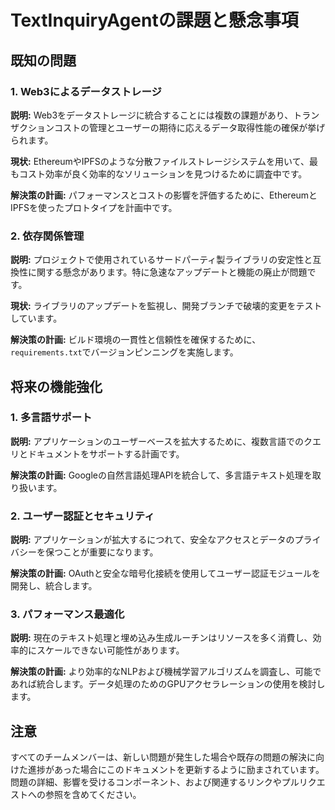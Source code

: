# TextInquiryAgentの課題と懸念事項

## 既知の問題

### 1. Web3によるデータストレージ
**説明:**
Web3をデータストレージに統合することには複数の課題があり、トランザクションコストの管理とユーザーの期待に応えるデータ取得性能の確保が挙げられます。

**現状:**
EthereumやIPFSのような分散ファイルストレージシステムを用いて、最もコスト効率が良く効率的なソリューションを見つけるために調査中です。

**解決策の計画:**
パフォーマンスとコストの影響を評価するために、EthereumとIPFSを使ったプロトタイプを計画中です。

### 2. 依存関係管理
**説明:**
プロジェクトで使用されているサードパーティ製ライブラリの安定性と互換性に関する懸念があります。特に急速なアップデートと機能の廃止が問題です。

**現状:**
ライブラリのアップデートを監視し、開発ブランチで破壊的変更をテストしています。

**解決策の計画:**
ビルド環境の一貫性と信頼性を確保するために、`requirements.txt`でバージョンピンニングを実施します。

## 将来の機能強化

### 1. 多言語サポート
**説明:**
アプリケーションのユーザーベースを拡大するために、複数言語でのクエリとドキュメントをサポートする計画です。

**解決策の計画:**
Googleの自然言語処理APIを統合して、多言語テキスト処理を取り扱います。

### 2. ユーザー認証とセキュリティ
**説明:**
アプリケーションが拡大するにつれて、安全なアクセスとデータのプライバシーを保つことが重要になります。

**解決策の計画:**
OAuthと安全な暗号化接続を使用してユーザー認証モジュールを開発し、統合します。

### 3. パフォーマンス最適化
**説明:**
現在のテキスト処理と埋め込み生成ルーチンはリソースを多く消費し、効率的にスケールできない可能性があります。

**解決策の計画:**
より効率的なNLPおよび機械学習アルゴリズムを調査し、可能であれば統合します。データ処理のためのGPUアクセラレーションの使用を検討します。

## 注意
すべてのチームメンバーは、新しい問題が発生した場合や既存の問題の解決に向けた進捗があった場合にこのドキュメントを更新するように励まされています。問題の詳細、影響を受けるコンポーネント、および関連するリンクやプルリクエストへの参照を含めてください。

